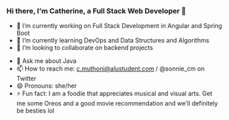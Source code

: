 ### Hi there, I'm Catherine, a Full Stack Web Developer 👋

- 🔭 I’m currently working on Full Stack Development in Angular and Spring Boot
- 🌱 I’m currently learning DevOps and Data Structures and Algorithms
- 👯 I’m looking to collaborate on backend projects
<!--
- 🤔 I’m looking for help with ... 
-->
- 💬 Ask me about Java
- 📫 How to reach me: c.muthoni@alustudent.com / @sonnie_cm on Twitter
- 😄 Pronouns: she/her
- ⚡ Fun fact: I am a foodie that appreciates musical and visual arts. Get me some Oreos and a good movie recommendation and we'll definitely be besties lol
<!--
**cate865/cate865** is a ✨ _special_ ✨ repository because its `README.md` (this file) appears on your GitHub profile.

Here are some ideas to get you started:


-->
